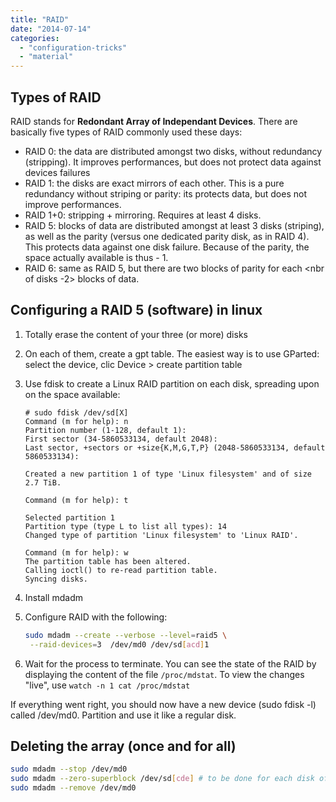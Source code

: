 ```yaml
---
title: "RAID"
date: "2014-07-14"
categories: 
  - "configuration-tricks"
  - "material"
---
```


## Types of RAID

RAID stands for **Redondant Array of Independant Devices**. There are basically five types of RAID commonly used these days:

- RAID 0: the data are distributed amongst two disks, without redundancy (stripping). It improves performances, but does not protect data against devices failures
- RAID 1: the disks are exact mirrors of each other. This is a pure redundancy without striping or parity: its protects data, but does not improve performances.
- RAID 1+0: stripping + mirroring. Requires at least 4 disks.
- RAID 5: blocks of data are distributed amongst at least 3 disks (striping), as well as the parity (versus one dedicated parity disk, as in RAID 4). This protects data against one disk failure. Because of the parity, the space actually available is thus <nbr of disks> - 1.
- RAID 6: same as RAID 5, but there are two blocks of parity for each <nbr of disks -2> blocks of data.

## Configuring a RAID 5 (software) in linux

1. Totally erase the content of your three (or more) disks
2. On each of them, create a gpt table. The easiest way is to use GParted: select the device, clic Device > create partition table
3. Use fdisk to create a Linux RAID partition on each disk, spreading upon on the space available:
    ```text
    # sudo fdisk /dev/sd[X]
    Command (m for help): n
    Partition number (1-128, default 1):  
    First sector (34-5860533134, default 2048): 
    Last sector, +sectors or +size{K,M,G,T,P} (2048-5860533134, default 5860533134): 
    
    Created a new partition 1 of type 'Linux filesystem' and of size 2.7 TiB.
    
    Command (m for help): t
    
    Selected partition 1
    Partition type (type L to list all types): 14
    Changed type of partition 'Linux filesystem' to 'Linux RAID'.
    
    Command (m for help): w
    The partition table has been altered.
    Calling ioctl() to re-read partition table.
    Syncing disks.
    ```
    
4. Install mdadm
5. Configure RAID with the following:
    ```bash
    sudo mdadm --create --verbose --level=raid5 \
     --raid-devices=3  /dev/md0 /dev/sd[acd]1
    ```

6. Wait for the process to terminate. You can see the state of the RAID by displaying the content of the file `/proc/mdstat`. To view the changes "live", use `watch -n 1 cat /proc/mdstat`

If everything went right, you should now have a new device (sudo fdisk -l) called /dev/md0. Partition and use it like a regular disk.

## Deleting the array (once and for all)

```bash
sudo mdadm --stop /dev/md0
sudo mdadm --zero-superblock /dev/sd[cde] # to be done for each disk of the array
sudo mdadm --remove /dev/md0
```